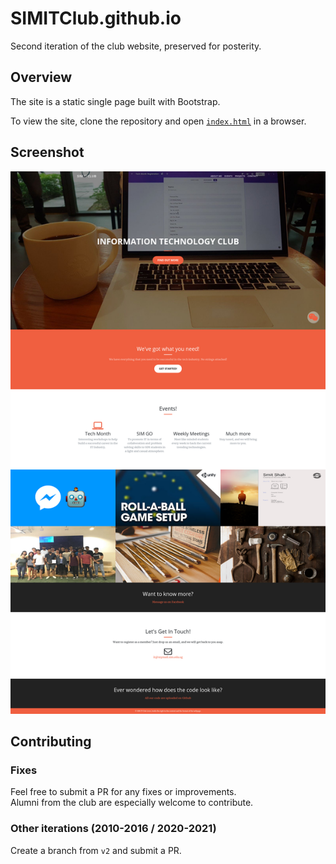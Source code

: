 # SIMITClub.github.io

Second iteration of the club website, preserved for posterity.

## Overview

The site is a static single page built with Bootstrap.

To view the site, clone the repository and open [`index.html`](./index.html) in a browser.

## Screenshot

![Screenshot of website](./screenshot.png)

## Contributing

### Fixes

Feel free to submit a PR for any fixes or improvements. \
Alumni from the club are especially welcome to contribute.

### Other iterations (2010-2016 / 2020-2021)

Create a branch from `v2` and submit a PR.